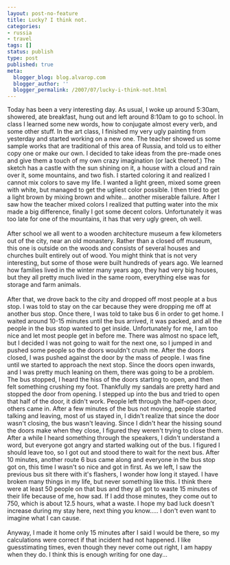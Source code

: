 ```yaml
---
layout: post-no-feature
title: Lucky? I think not.
categories:
- russia
- travel
tags: []
status: publish
type: post
published: true
meta:
  blogger_blog: blog.alvarop.com
  blogger_author: ''
  blogger_permalink: /2007/07/lucky-i-think-not.html
---
```

Today has been a very interesting day. As usual, I woke up around 5:30am, showered, ate breakfast, hung out and left around 8:10am to go to school. In class I learned some new words, how to conjugate almost every verb, and some other stuff. In the art class, I finished my very ugly painting from yesterday and started working on a new one. The teacher showed us some sample works that are traditional of this area of Russia, and told us to either copy one or make our own. I decided to take ideas from the pre-made ones and give them a touch of my own crazy imagination (or lack thereof.) The sketch has a castle with the sun shining on it, a house with a cloud and rain over it, some mountains, and two fish. I started coloring it and realized I cannot mix colors to save my life. I wanted a light green, mixed some green with white, but managed to get the ugliest color possible. I then tried to get a light brown by mixing brown and white... another miserable failure. After I saw how the teacher mixed colors I realized that putting water into the mix made a big difference, finally I got some decent colors. Unfortunately it was too late for one of the mountains, it has that very ugly green, oh well.<br /><br />After school we all went to a wooden architecture museum a few kilometers out of the city, near an old monastery. Rather than a closed off museum, this one is outside on the woods and consists of several houses and churches built entirely out of wood. You might think that is not very interesting, but some of those were built hundreds of years ago. We learned how families lived in the winter many years ago, they had very big houses, but they all pretty much lived in the same room, everything else was for storage and farm animals.<br /><br />After that, we drove back to the city and dropped off most people at a bus stop. I was told to stay on the car because they were dropping me off at another bus stop. Once there, I was told to take bus 6 in order to get home. I waited around 10-15 minutes until the bus arrived, it was packed, and all the people in the bus stop wanted to get inside. Unfortunately for me, I am too nice and let most people get in before me. There was almost no space left, but I decided I was not going to wait for the next one, so I jumped in and pushed some people so the doors wouldn't crush me. After the doors closed, I was pushed against the door by the mass of people. I was fine until we started to approach the next stop. Since the doors open inwards, and I was pretty much leaning on them, there was going to be a problem. The bus stopped, I heard the hiss of the doors starting to open, and then felt something crushing my foot. Thankfully my sandals are pretty hard and stopped the door from opening. I stepped up into the bus and tried to open that half of the door, it didn't work. People left through the half-open door, others came in. After a few minutes of the bus not moving, people started talking and leaving, most of us stayed in, I didn't realize that since the door wasn't closing, the bus wasn't leaving. Since I didn't hear the hissing sound the doors make when they close, I figured they weren't trying to close them. After a while I heard something through the speakers, I didn't understand a word, but everyone got angry and started walking out of the bus. I figured I should leave too, so I got out and stood there to wait for the next bus. After 10 minutes, another route 6 bus came along and everyone in the bus stop got on, this time I wasn't so nice and got in first. As we left, I saw the previous bus sit there with it's flashers, I wonder how long it stayed. I have broken many things in my life, but never something like this. I think there were at least 50 people on that bus and they all got to waste 15 minutes of their life because of me, how sad. If I add those minutes, they come out to 750, which is about 12.5 hours, what a waste. I hope my bad luck doesn't increase during my stay here, next thing you know..... I don't even want to imagine what I can cause.<br /><br />Anyway, I made it home only 15 minutes after I said I would be there, so my calculations were correct if that incident had not happened. I like guesstimating times, even though they never come out right, I am happy when they do. I think this is enough writing for one day...
